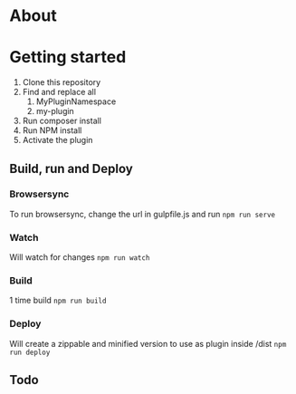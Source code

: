 # About

# Getting started
1. Clone this repository
1. Find and replace all
   1. MyPluginNamespace
   1. my-plugin
1. Run composer install
1. Run NPM install
1. Activate the plugin

## Build, run and Deploy

### Browsersync
To run browsersync, change the url in gulpfile.js and run ```npm run serve```

### Watch
Will watch for changes 
```npm run watch```

### Build
1 time build
```npm run build```

### Deploy
Will create a zippable and minified version to use as plugin inside /dist
```npm run deploy```

## Todo
